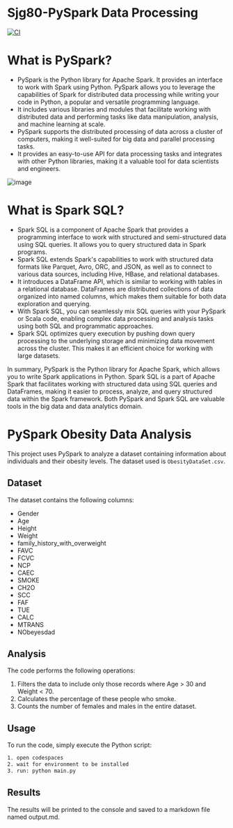 # Sjg80-PySpark Data Processing

[![CI](https://github.com/nogibjj/Sjg80-Mini-Project10-PySpark-Data-Processing/actions/workflows/PySpark.yml/badge.svg)](https://github.com/nogibjj/Sjg80-Mini-Project10-PySpark-Data-Processing/actions/workflows/PySpark.yml)

# What is PySpark?
   - PySpark is the Python library for Apache Spark. It provides an interface to work with Spark using Python. PySpark allows you to leverage the capabilities of Spark for distributed data processing while writing your code in Python, a popular and versatile programming language.
   - It includes various libraries and modules that facilitate working with distributed data and performing tasks like data manipulation, analysis, and machine learning at scale.
   - PySpark supports the distributed processing of data across a cluster of computers, making it well-suited for big data and parallel processing tasks.
   - It provides an easy-to-use API for data processing tasks and integrates with other Python libraries, making it a valuable tool for data scientists and engineers.

![image](https://github.com/nogibjj/Sjg80-Mini-Project10-PySpark-Data-Processing/assets/142270941/f199a35d-67e1-4cbc-881a-1e59af74660a)

# What is Spark SQL?
   - Spark SQL is a component of Apache Spark that provides a programming interface to work with structured and semi-structured data using SQL queries. It allows you to query structured data in Spark programs.
   - Spark SQL extends Spark's capabilities to work with structured data formats like Parquet, Avro, ORC, and JSON, as well as to connect to various data sources, including Hive, HBase, and relational databases.
   - It introduces a DataFrame API, which is similar to working with tables in a relational database. DataFrames are distributed collections of data organized into named columns, which makes them suitable for both data exploration and querying.
   - With Spark SQL, you can seamlessly mix SQL queries with your PySpark or Scala code, enabling complex data processing and analysis tasks using both SQL and programmatic approaches.
   - Spark SQL optimizes query execution by pushing down query processing to the underlying storage and minimizing data movement across the cluster. This makes it an efficient choice for working with large datasets.

In summary, PySpark is the Python library for Apache Spark, which allows you to write Spark applications in Python. Spark SQL is a part of Apache Spark that facilitates working with structured data using SQL queries and DataFrames, making it easier to process, analyze, and query structured data within the Spark framework. Both PySpark and Spark SQL are valuable tools in the big data and data analytics domain.


# PySpark Obesity Data Analysis

This project uses PySpark to analyze a dataset containing information about individuals and their obesity levels. The dataset used is `ObesityDataSet.csv`.

## Dataset

The dataset contains the following columns:

- Gender
- Age
- Height
- Weight
- family_history_with_overweight
- FAVC
- FCVC
- NCP
- CAEC
- SMOKE
- CH2O
- SCC
- FAF
- TUE
- CALC
- MTRANS
- NObeyesdad

## Analysis

The code performs the following operations:

1. Filters the data to include only those records where Age > 30 and Weight < 70.
2. Calculates the percentage of these people who smoke.
3. Counts the number of females and males in the entire dataset.

## Usage

To run the code, simply execute the Python script:

```bash
1. open codespaces
2. wait for environment to be installed
3. run: python main.py
```

## Results 
The results will be printed to the console and saved to a markdown file named output.md.
